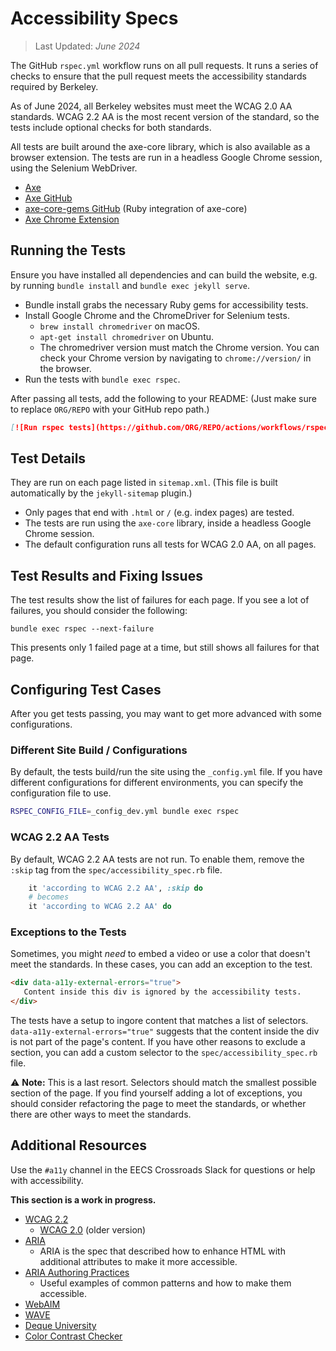 # Accessibility Specs

> Last Updated: _June 2024_

The GitHub `rspec.yml` workflow runs on all pull requests. It runs a series of checks to ensure that the pull request meets the accessibility standards required by Berkeley.

As of June 2024, all Berkeley websites must meet the WCAG 2.0 AA standards. WCAG 2.2 AA is the most recent version of the standard, so the tests include optional checks for both standards.

All tests are built around the axe-core library, which is also available as a browser extension. The tests are run in a headless Google Chrome session, using the Selenium WebDriver.

* [Axe](https://www.deque.com/axe/)
* [Axe GitHub](https://www.github.com/dequelabs/axe-core)
* [axe-core-gems GitHub](https://github.com/dequelabs/axe-core-gems) (Ruby integration of axe-core)
* [Axe Chrome Extension](https://www.deque.com/axe/devtools/)

## Running the Tests

Ensure you have installed all dependencies and can build the website, e.g. by running `bundle install` and `bundle exec jekyll serve`.

* Bundle install grabs the necessary Ruby gems for accessibility tests.
* Install Google Chrome and the ChromeDriver for Selenium tests.
  * `brew install chromedriver` on macOS.
  * `apt-get install chromedriver` on Ubuntu.
  * The chromedriver version must match the Chrome version. You can check your Chrome version by navigating to `chrome://version/` in the browser.
* Run the tests with `bundle exec rspec`.

After passing all tests, add the following to your README:
(Just make sure to replace `ORG/REPO` with your GitHub repo path.)

```markdown
[![Run rspec tests](https://github.com/ORG/REPO/actions/workflows/rspec.yml/badge.svg)](https://github.com/ORG/REPO/actions/workflows/rspec.yml)
```

## Test Details

They are run on each page listed in `sitemap.xml`. (This file is built automatically by the `jekyll-sitemap` plugin.)

* Only pages that end with `.html` or `/` (e.g. index pages) are tested.
* The tests are run using the `axe-core` library, inside a headless Google Chrome session.
* The default configuration runs all tests for WCAG 2.0 AA, on all pages.

## Test Results and Fixing Issues

The test results show the list of failures for each page. If you see a lot of failures, you should consider the following:

```
bundle exec rspec --next-failure
```

This presents only 1 failed page at a time, but still shows all failures for that page.

## Configuring Test Cases

After you get tests passing, you may want to get more advanced with some configurations.

### Different Site Build / Configurations

By default, the tests build/run the site using the `_config.yml` file. If you have different configurations for different environments, you can specify the configuration file to use.

```bash
RSPEC_CONFIG_FILE=_config_dev.yml bundle exec rspec
```

### WCAG 2.2 AA Tests

By default, WCAG 2.2 AA tests are not run. To enable them, remove the `:skip` tag from the `spec/accessibility_spec.rb` file.

```ruby
    it 'according to WCAG 2.2 AA', :skip do
    # becomes
    it 'according to WCAG 2.2 AA' do
```

### Exceptions to the Tests

Sometimes, you might _need_ to embed a video or use a color that doesn't meet the standards. In these cases, you can add an exception to the test.

```html
<div data-a11y-external-errors="true">
   Content inside this div is ignored by the accessibility tests.
</div>
```

The tests have a setup to ingore content that matches a list of selectors.
`data-a11y-external-errors="true"` suggests that the content inside the div is not part of the page's content. If you have other reasons to exclude a section, you can add a custom selector to the `spec/accessibility_spec.rb` file.

:warning: **Note:** This is a last resort. Selectors should match the smallest possible section of the page. If you find yourself adding a lot of exceptions, you should consider refactoring the page to meet the standards, or whether there are other ways to meet the standards.

## Additional Resources

Use the `#a11y` channel in the EECS Crossroads Slack for questions or help with accessibility.

**This section is a work in progress.**

* [WCAG 2.2](https://www.w3.org/TR/WCAG22/)
  * [WCAG 2.0](https://www.w3.org/TR/WCAG20/) (older version)
* [ARIA](https://www.w3.org/TR/wai-aria/)
  * ARIA is the spec that described how to enhance HTML with additional attributes to make it more accessible.
* [ARIA Authoring Practices](https://www.w3.org/TR/wai-aria-practices-1.1/)
  * Useful examples of common patterns and how to make them accessible.
* [WebAIM](https://webaim.org/)
* [WAVE](https://wave.webaim.org/)
* [Deque University](https://dequeuniversity.com/)
* [Color Contrast Checker](https://webaim.org/resources/contrastchecker/)
